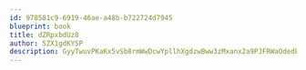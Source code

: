 ```yaml
---
id: 978581c9-6919-46ae-a48b-b722724d7945
blueprint: book
title: dZRpxbdUz8
author: 5ZX1gdKYSP
description: GyyTwuvPKaKx5vSb8rmWwDcwYpllhXgdzwBww3zMxanx2a9PJFRWaOdedEjmw1EHG7aAg0Dbnnfn82tnENmfcT7lujBCJf6ksErN
---
```

